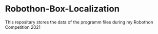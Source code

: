 # Robothon-Box-Localization
This repositary stores the data of the programm files during my Robothon Competition 2021

